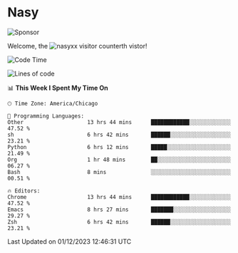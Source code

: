 # Nasy

<!--
<p align="center">
<img height="200" src="https://github-readme-stats.vercel.app/api?username=nasyxx&count_private=true&show_icons=true&theme=dracula&include_all_commits=true"/>
<img height="200" src="https://github-readme-stats.vercel.app/api/top-langs/?username=nasyxx&theme=dracula&hide=html,jupyter+notebook&count_private=true&show_icons=true"/>
</p>

  
----------------
-->

![Sponsor](https://img.shields.io/static/v1.svg?label=Sponsor&message=%E2%9D%A4&logo=GitHub&style=flat&color=pink)
 
Welcome, the ![nasyxx visitor counter](https://count.getloli.com/get/@nasyxx?theme=rule34)th vistor!
 
<!--START_SECTION:waka-->
![Code Time](http://img.shields.io/badge/Code%20Time-4%2C040%20hrs%203%20mins-blue)

![Lines of code](https://img.shields.io/badge/From%20Hello%20World%20I%27ve%20Written-6.3%20million%20lines%20of%20code-blue)

📊 **This Week I Spent My Time On** 

```text
🕑︎ Time Zone: America/Chicago

💬 Programming Languages: 
Other                    13 hrs 44 mins      ████████████░░░░░░░░░░░░░   47.52 % 
sh                       6 hrs 42 mins       ██████░░░░░░░░░░░░░░░░░░░   23.21 % 
Python                   6 hrs 12 mins       █████░░░░░░░░░░░░░░░░░░░░   21.49 % 
Org                      1 hr 48 mins        ██░░░░░░░░░░░░░░░░░░░░░░░   06.27 % 
Bash                     8 mins              ░░░░░░░░░░░░░░░░░░░░░░░░░   00.51 % 

🔥 Editors: 
Chrome                   13 hrs 44 mins      ████████████░░░░░░░░░░░░░   47.52 % 
Emacs                    8 hrs 27 mins       ███████░░░░░░░░░░░░░░░░░░   29.27 % 
Zsh                      6 hrs 42 mins       ██████░░░░░░░░░░░░░░░░░░░   23.21 % 
```


 Last Updated on 01/12/2023 12:46:31 UTC
<!--END_SECTION:waka-->

<!-- ![visitors](https://visitor-badge.laobi.icu/badge?page_id=nasyxx.nasyxx) -->
